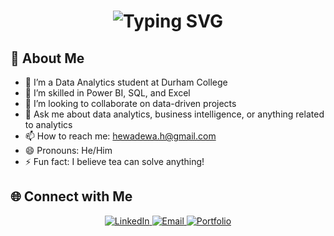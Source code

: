 <div align="center">
    <h1>
        <img src="https://readme-typing-svg.herokuapp.com?font=Jetbrains+mono&size=30&duration=4500&color=5AB9EA&center=true&vCenter=true&width=1000&lines=Hey+there...,+Welcome+to+my+GitHub!...;I’m+Harinda...;Here,+you'll+find+my+journey+as+a+Data+Analyst...;Explore+my+projects+and+join+me+on+this+adventure!;" alt="Typing SVG"/>
    </h1>
</div>



## 🚀 About Me

- 🔭 I’m a Data Analytics student at Durham College
- 🌱 I’m skilled in Power BI, SQL, and Excel
- 👯 I’m looking to collaborate on data-driven projects
- 💬 Ask me about data analytics, business intelligence, or anything related to analytics
- 📫 How to reach me: [hewadewa.h@gmail.com](mailto:hewadewa.h@gmail.com)
- 😄 Pronouns: He/Him
- ⚡ Fun fact: I believe tea can solve anything!

## 🌐 Connect with Me

<div align="center">
    <a href="https://www.linkedin.com/in/harindah/">
        <img src="https://img.shields.io/badge/LinkedIn-0A66C2?style=for-the-badge&logo=linkedin&logoColor=white" alt="LinkedIn"/>
    </a>
    <a href="mailto:hewadewa.h@gmail.com">
        <img src="https://img.shields.io/badge/Gmail-D14836?style=for-the-badge&logo=gmail&logoColor=white" alt="Email"/>
    </a>
    <a href="https://hewadewah.wixsite.com/digitalp">
        <img src="https://img.shields.io/badge/Portfolio-563D7C?style=for-the-badge&logo=wix&logoColor=white" alt="Portfolio"/>
    </a>
</div>



<!---
harinda0/harinda0 is a ✨ special ✨ repository because its `README.md` (this file) appears on your GitHub profile.
You can click the Preview link to take a look at your changes.
--->
